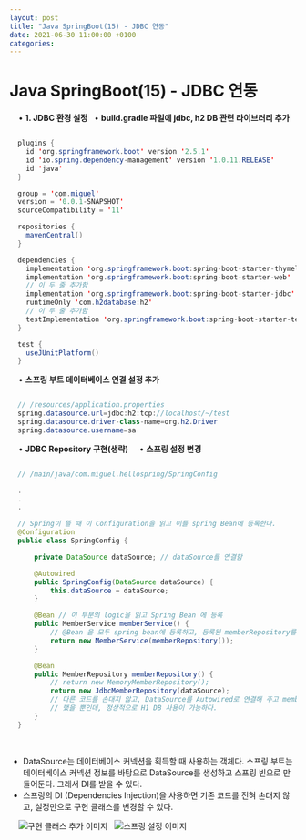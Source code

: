 ```yaml
---
layout: post
title: "Java SpringBoot(15) - JDBC 연동"
date: 2021-06-30 11:00:00 +0100
categories:
---
```


# Java SpringBoot(15) - JDBC 연동

&nbsp;
&nbsp;
• **1. JDBC 환경 설정**
&nbsp;
• **build.gradle 파일에 jdbc, h2 DB 관련 라이브러리 추가**

```java

  plugins {
	id 'org.springframework.boot' version '2.5.1'
	id 'io.spring.dependency-management' version '1.0.11.RELEASE'
	id 'java'
  }

  group = 'com.miguel'
  version = '0.0.1-SNAPSHOT'
  sourceCompatibility = '11'

  repositories {
    mavenCentral()
  }

  dependencies {
    implementation 'org.springframework.boot:spring-boot-starter-thymeleaf'
    implementation 'org.springframework.boot:spring-boot-starter-web'
    // 이 두 줄 추가함
    implementation 'org.springframework.boot:spring-boot-starter-jdbc'
    runtimeOnly 'com.h2database:h2'
    // 이 두 줄 추가함
    testImplementation 'org.springframework.boot:spring-boot-starter-test'
  }

  test {
    useJUnitPlatform()
  }

```

&nbsp;
&nbsp;
• **스프링 부트 데이터베이스 연결 설정 추가**

```java

  // /resources/application.properties
  spring.datasource.url=jdbc:h2:tcp://localhost/~/test
  spring.datasource.driver-class-name=org.h2.Driver
  spring.datasource.username=sa

```

&nbsp;
&nbsp;
• **JDBC Repository 구현(생략)**
&nbsp;
&nbsp;
• **스프링 설정 변경**

```java

  // /main/java/com.miguel.hellospring/SpringConfig

  .
  .
  .

  // Spring이 뜰 때 이 Configuration을 읽고 이를 spring Bean에 등록한다.
  @Configuration
  public class SpringConfig {

      private DataSource dataSource; // dataSource를 연결함

      @Autowired
      public SpringConfig(DataSource dataSource) {
          this.dataSource = dataSource;
      }

      @Bean // 이 부분의 logic을 읽고 Spring Bean 에 등록
      public MemberService memberService() {
          // @Bean 을 모두 spring bean에 등록하고, 등록된 memberRepository를 MemberService에 넣어준다.
          return new MemberService(memberRepository());
      }

      @Bean
      public MemberRepository memberRepository() {
          // return new MemoryMemberRepository();
          return new JdbcMemberRepository(dataSource);
          // 다른 코드를 손대지 않고, DataSource를 Autowired로 연결해 주고 memberRepository를 변경해 주기만
          // 했을 뿐인데, 정상적으로 H1 DB 사용이 가능하다.
      }
  }

```

&nbsp;

- DataSource는 데이터베이스 커넥션을 획득할 때 사용하는 객체다. 스프링 부트는 데이터베이스 커넥션 정보를 바탕으로 DataSource를 생성하고 스프링 빈으로 만들어둔다. 그래서 DI를 받을 수 있다.
- 스프링의 DI (Dependencies Injection)을 사용하면 기존 코드를 전혀 손대지 않고, 설정만으로 구현 클래스를 변경할 수 있다.

&nbsp;
&nbsp;
![구현 클래스 추가 이미지](../../../../assets/images/AddClass.png)
&nbsp;
![스프링 설정 이미지](../../../../assets/images/SpringConfig.png)
&nbsp;
